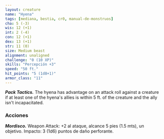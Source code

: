 ```yaml
---
layout: creature
name: "Hyena"
tags: [mediana, bestia, cr0, manual-de-monstruos]
cha: 5 (-3)
wis: 12 (+1)
int: 2 (-4)
con: 12 (+1)
dex: 13 (+1)
str: 11 (0)
size: Medium beast
alignment: unaligned
challenge: "0 (10 XP)"
skills: "Percepción +3"
speed: "50 ft."
hit_points: "5 (1d8+1)"
armor_class: "11"
---
```


***Pack Tactics.*** The hyena has advantage on an attack roll against a creature if at least one of the hyena's allies is within 5 ft. of the creature and the ally isn't incapacitated.

### Acciones

***Mordisco.*** Weapon Attack: +2 al ataque, alcance 5 pies (1.5 mts), un objetivo. Impacto: 3 (1d6) puntos de daño perforante.
